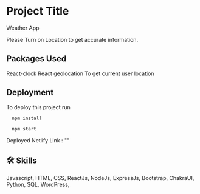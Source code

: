 
# Project Title
Weather App

Please Turn on Location to get accurate information.


## Packages Used
React-clock
React geolocation To get current user location
## Deployment

To deploy this project run

```bash
  npm install 

  npm start
```

Deployed Netlify Link : ""

## 🛠 Skills
Javascript, HTML, CSS, ReactJs, NodeJs, ExpressJs, Bootstrap, 
ChakraUI, Python, SQL, WordPress,

